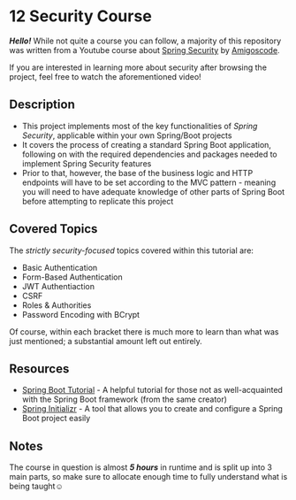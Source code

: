 # 12 Security Course

***Hello!*** While not quite a course you can follow, a majority of this repository was written from a Youtube course about [Spring Security](https://youtu.be/her_7pa0vrg) by [Amigoscode](https://www.youtube.com/c/amigoscode/featured).

If you are interested in learning more about security after browsing the project, feel free to watch the aforementioned video!

## Description

- This project implements most of the key functionalities of *Spring Security*, applicable within your own Spring/Boot projects
- It covers the process of creating a standard Spring Boot application, following on with the required dependencies and packages needed to implement Spring Security features
- Prior to that, however, the base of the business logic and HTTP endpoints will have to be set according to the MVC pattern - meaning you will need to have adequate knowledge of other parts of Spring Boot before attempting to replicate this project

## Covered Topics

The *strictly security-focused* topics covered within this tutorial are:

- Basic Authentication
- Form-Based Authentication
- JWT Authentiaction
- CSRF
- Roles & Authorities
- Password Encoding with BCrypt

Of course, within each bracket there is much more to learn than what was just mentioned; a substantial amount left out entirely.

## Resources

- [Spring Boot Tutorial](https://youtu.be/9SGDpanrc8U) - A helpful tutorial for those not as well-acquainted with the Spring Boot framework (from the same creator)
- [Spring Initializr](https://start.spring.io/) - A tool that allows you to create and configure a Spring Boot project easily

## Notes

The course in question is almost ***5 hours*** in runtime and is split up into 3 main parts, so make sure to allocate enough time to fully understand what is being taught☺

